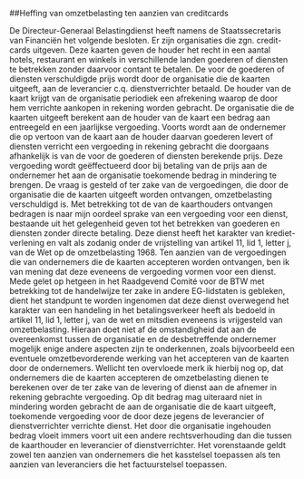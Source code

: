 <meta http-equiv='Content-Type' content='text/html; charset=utf-8' />

##Heffing van omzetbelasting ten aanzien van creditcards

De Directeur-Generaal Belastingdienst heeft namens de Staatssecretaris van Financiën het volgende besloten.     Er zijn organisaties die zgn. credit-cards uitgeven. Deze kaarten geven de houder het recht in een aantal hotels, restaurant en winkels in verschillende landen goederen of diensten te betrekken zonder daarvoor contant te betalen. De voor de goederen of diensten verschuldigde prijs wordt door de organisatie die de kaarten uitgeeft, aan de leverancier c.q. dienstverrichter betaald. De houder van de kaart krijgt van de organisatie periodiek een afrekening waarop de door hem verrichte aankopen in rekening worden gebracht. De organisatie die de kaarten uitgeeft berekent aan de houder van de kaart een bedrag aan entreegeld en een jaarlijkse vergoeding. Voorts wordt aan de ondernemer die op vertoon van de kaart aan de houder daarvan goederen levert of diensten verricht een vergoeding in rekening gebracht die doorgaans afhankelijk is van de voor de goederen of diensten berekende prijs. Deze vergoeding wordt geëffectueerd door bij betaling van de prijs aan de ondernemer het aan de organisatie toekomende bedrag in mindering te brengen. De vraag is gesteld of ter zake van de vergoedingen, die door de organisatie die de kaarten uitgeeft worden ontvangen, omzetbelasting verschuldigd is. Met betrekking tot de van de kaarthouders ontvangen bedragen is naar mijn oordeel sprake van een vergoeding voor een dienst, bestaande uit het gelegenheid geven tot het betrekken van goederen en diensten zonder directe betaling. Deze dienst heeft het karakter van krediet-verlening en valt als zodanig onder de vrijstelling van artikel 11, lid 1, letter j, van de Wet op de omzetbelasting 1968. Ten aanzien van de vergoedingen die van ondernemers die de kaarten accepteren worden ontvangen, ben ik van mening dat deze eveneens de vergoeding vormen voor een dienst. Mede gelet op hetgeen in het Raadgevend Comité voor de BTW met betrekking tot de handelwijze ter zake in andere EG-lidstaten is gebleken, dient het standpunt te worden ingenomen dat deze dienst overwegend het karakter van een handeling in het betalingsverkeer heeft als bedoeld in artikel 11, lid 1, letter j, van de wet en mitsdien eveneens is vrijgesteld van omzetbelasting. Hieraan doet niet af de omstandigheid dat aan de overeenkomst tussen de organisatie en de desbetreffende ondernemer mogelijk enige andere aspecten zijn te onderkennen, zoals bijvoorbeeld een eventuele omzetbevorderende werking van het accepteren van de kaarten door de ondernemers. Wellicht ten overvloede merk ik hierbij nog op, dat ondernemers die de kaarten accepteren de omzetbelasting dienen te berekenen over de ter zake van de levering of dienst aan de afnemer in rekening gebrachte vergoeding. Op dit bedrag mag uiteraard niet in mindering worden gebracht de aan de organisatie die de kaart uitgeeft, toekomende vergoeding voor de door deze jegens de leverancier of dienstverrichter verrichte dienst. Het door die organisatie ingehouden bedrag vloeit immers voort uit een andere rechtsverhouding dan die tussen de kaarthouder en leverancier of dienstverrichter. Het vorenstaande geldt zowel ten aanzien van ondernemers die het kasstelsel toepassen als ten aanzien van leveranciers die het factuurstelsel toepassen.    
